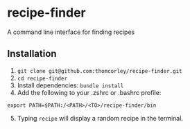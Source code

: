 # recipe-finder
A command line interface for finding recipes

## Installation

1. `git clone git@github.com:thomcorley/recipe-finder.git`
2. `cd recipe-finder`
3. Install dependencies: `bundle install`
4. Add the following to your .zshrc or .bashrc profile:
```
export PATH=$PATH:/<PATH>/<TO>/recipe-finder/bin
```
5. Typing `recipe` will display a random recipe in the terminal.
